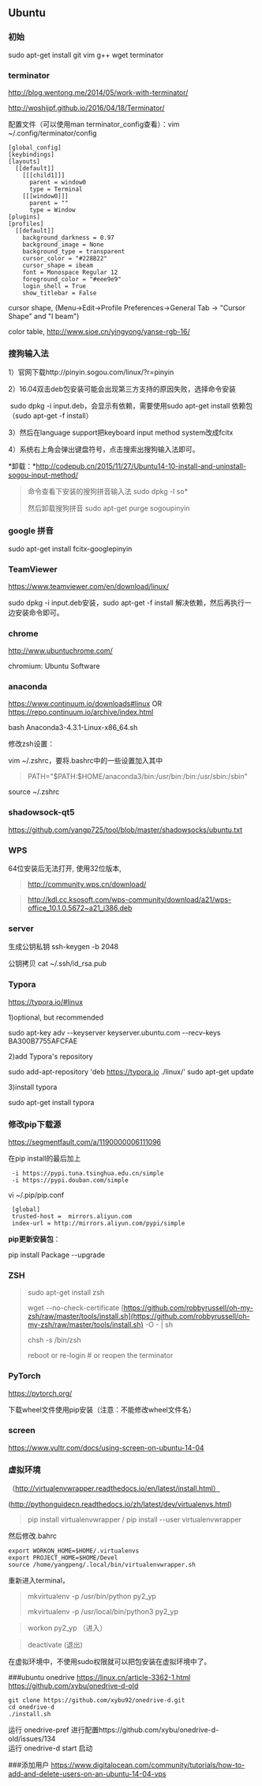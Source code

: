 ## Ubuntu

### 初始

sudo apt-get install git vim g++ wget terminator

### terminator

http://blog.wentong.me/2014/05/work-with-terminator/

http://woshijpf.github.io/2016/04/18/Terminator/

配置文件（可以使用man terminator_config查看）：vim ~/.config/terminator/config
```
[global_config]
[keybindings]
[layouts]
  [[default]]
    [[[child1]]]
      parent = window0
      type = Terminal
    [[[window0]]]
      parent = ""
      type = Window
[plugins]
[profiles]
  [[default]]
    background_darkness = 0.97
    background_image = None
    background_type = transparent
    cursor_color = "#228B22"
    cursor_shape = ibeam
    font = Monospace Regular 12
    foreground_color = "#eee9e9"
    login_shell = True
    show_titlebar = False
```
cursor shape, (Menu->Edit->Profile Preferences->General Tab -> "Cursor Shape" and "I beam")

color table, http://www.sioe.cn/yingyong/yanse-rgb-16/

### 搜狗输入法

1）官网下载http://pinyin.sogou.com/linux/?r=pinyin

2）16.04双击deb包安装可能会出现第三方支持的原因失败，选择命令安装

​       sudo dpkg -i input.deb，会显示有依赖，需要使用sudo apt-get install 依赖包（sudo apt-get -f install）

3）然后在language support把keyboard input method system改成fcitx

4）系统右上角会弹出键盘符号，点击搜索出搜狗输入法即可。

*卸载：*http://codepub.cn/2015/11/27/Ubuntu14-10-install-and-uninstall-sogou-input-method/

> 命令查看下安装的搜狗拼音输入法 sudo dpkg -l so*
>
> 然后卸载搜狗拼音 sudo apt-get purge sogoupinyin

### google 拼音

sudo apt-get install fcitx-googlepinyin

### TeamViewer

https://www.teamviewer.com/en/download/linux/

sudo dpkg -i input.deb安装，sudo apt-get -f install 解决依赖，然后再执行一边安装命令即可。

### chrome

http://www.ubuntuchrome.com/

chromium: Ubuntu Software

### anaconda

https://www.continuum.io/downloads#linux OR https://repo.continuum.io/archive/index.html

bash Anaconda3-4.3.1-Linux-x86_64.sh 

修改zsh设置：

vim ~/.zshrc，要将.bashrc中的一些设置加入其中

> PATH="\$PATH:$HOME/anaconda3/bin:/usr/bin:/bin:/usr/sbin:/sbin"

source ~/.zshrc

### shadowsock-qt5

https://github.com/yangp725/tool/blob/master/shadowsocks/ubuntu.txt

### WPS

64位安装后无法打开, 使用32位版本, 

> http://community.wps.cn/download/

> http://kdl.cc.ksosoft.com/wps-community/download/a21/wps-office_10.1.0.5672~a21_i386.deb

### server

生成公钥私钥 ssh-keygen -b  2048

公钥拷贝 cat ~/.ssh/id_rsa.pub 

### Typora

https://typora.io/#linux

1)optional, but recommended

sudo apt-key adv --keyserver keyserver.ubuntu.com --recv-keys BA300B7755AFCFAE

2)add Typora's repository

sudo add-apt-repository 'deb https://typora.io ./linux/'
sudo apt-get update

3)install typora

sudo apt-get install typora

### 修改pip下载源

https://segmentfault.com/a/1190000006111096

在pip install的最后加上 
```
 -i https://pypi.tuna.tsinghua.edu.cn/simple
 -i https://pypi.douban.com/simple
```
vi ~/.pip/pip.conf

```
 [global]
 trusted-host =  mirrors.aliyun.com
 index-url = http://mirrors.aliyun.com/pypi/simple
```

**pip更新安装包**：

pip install Package --upgrade



### ZSH

> sudo apt-get install zsh
>
> wget --no-check-certificate [https://github.com/robbyrussell/oh-my-zsh/raw/master/tools/install.sh](https://github.com/robbyrussell/oh-my-zsh/raw/master/tools/install.sh) -O - | sh
>
> chsh -s /bin/zsh
>
> reboot or re-login # or reopen the terminator

### PyTorch

https://pytorch.org/

下载wheel文件使用pip安装（注意：不能修改wheel文件名）

### screen

https://www.vultr.com/docs/using-screen-on-ubuntu-14-04

### 虚拟环境

（http://virtualenvwrapper.readthedocs.io/en/latest/install.html）

(http://pythonguidecn.readthedocs.io/zh/latest/dev/virtualenvs.html)

> pip install virtualenvwrapper / pip install --user virtualenvwrapper  

然后修改.bahrc
```
export WORKON_HOME=$HOME/.virtualenvs
export PROJECT_HOME=$HOME/Devel
source /home/yangpeng/.local/bin/virtualenvwrapper.sh	
```
重新进入terminal，

> mkvirtualenv -p /usr/bin/python py2_yp
>
> mkvirtualenv -p /usr/local/bin/python3 py2_yp

> workon py2_yp （进入）

> deactivate (退出)

在虚拟环境中，不使用sudo权限就可以把包安装在虚拟环境中了。



###ubuntu onedrive
https://linux.cn/article-3362-1.html  
https://github.com/xybu/onedrive-d-old
```
git clone https://github.com/xybu92/onedrive-d.git
cd onedrive-d
./install.sh
```
运行 onedrive-pref 进行配置https://github.com/xybu/onedrive-d-old/issues/134  
运行 onedrive-d start 启动

###添加用户
https://www.digitalocean.com/community/tutorials/how-to-add-and-delete-users-on-an-ubuntu-14-04-vps

